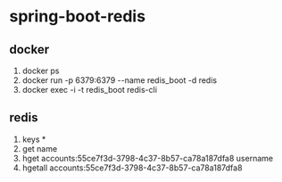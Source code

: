 # spring-boot-redis

## docker
1. docker ps 
2. docker run -p 6379:6379 --name redis_boot -d redis 
3. docker exec -i -t redis_boot redis-cli

## redis
1. keys *
2. get name
3. hget accounts:55ce7f3d-3798-4c37-8b57-ca78a187dfa8 username 
4. hgetall accounts:55ce7f3d-3798-4c37-8b57-ca78a187dfa8